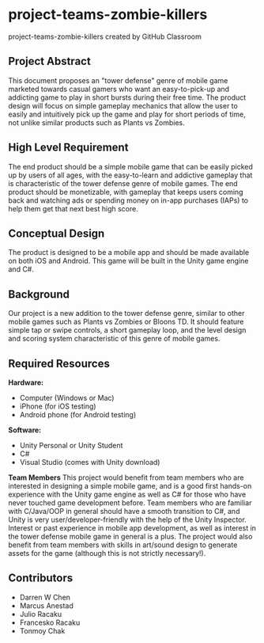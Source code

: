 # project-teams-zombie-killers
project-teams-zombie-killers created by GitHub Classroom


## Project Abstract
This document proposes an "tower defense" genre of mobile game marketed towards casual gamers who want an easy-to-pick-up and addicting game to play in short bursts during their free time. The product design will focus on simple gameplay mechanics that allow the user to easily and intuitively pick up the game and play for short periods of time, not unlike similar products such as Plants vs Zombies.

## High Level Requirement
The end product should be a simple mobile game that can be easily picked up by users of all ages, with the easy-to-learn and addictive gameplay that is characteristic of the tower defense genre of mobile games. The end product should be monetizable, with gameplay that keeps users coming back and watching ads or spending money on in-app purchases (IAPs) to help them get that next best high score.

## Conceptual Design
The product is designed to be a mobile app and should be made available on both iOS and Android. This game will be built in the Unity game engine and C#.

## Background
Our project is a new addition to the tower defense genre, similar to other mobile games such as Plants vs Zombies or Bloons TD. It should feature simple tap or swipe controls, a short gameplay loop, and the level design and scoring system characteristic of this genre of mobile games.

## Required Resources
**Hardware:**
- Computer (Windows or Mac)
- iPhone (for iOS testing)
- Android phone (for Android testing)

**Software:**
- Unity Personal or Unity Student
- C#
- Visual Studio (comes with Unity download)

**Team Members**
This project would benefit from team members who are interested in designing a simple mobile game, and is a good first hands-on experience with the Unity game engine as well as C# for those who have never touched game development before. Team members who are familiar with C/Java/OOP in general should have a smooth transition to C#, and Unity is very user/developer-friendly with the help of the Unity Inspector. Interest or past experience in mobile app development, as well as interest in the tower defense mobile game in general is a plus. The project would also benefit from team members with skills in art/sound design to generate assets for the game (although this is not strictly necessary!).



## Contributors 
- Darren W Chen
- Marcus Anestad
- Julio Racaku
- Francesko Racaku
- Tonmoy Chak
